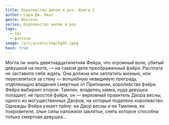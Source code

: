 ```yaml
---
title: Королевство шипов и роз. Книга 1
author: Сара Дж. Маас
genre: Фэнтези
series: Королевство шипов и роз
tags:
  - 18+
  - фэнтези
image: /src/assets/img/hghh.jpeg
have: true
---
```

Могла ли знать девятнадцатилетняя Фейра, что огромный волк, убитый девушкой на охоте, — на самом деле преображенный фэйри. Расплата не заставила себя ждать. Она должна или заплатить жизнью, или переселиться за стену — волшебную невидимую преграду, отделяющую владения смертных от Притиании, королевства фэйри. Фейра выбирает второе. Тамлин, владелец замка, куда девушка попадает, не простой фэйри, он — верховный правитель Двора весны, одного из могущественных Дворов, на которые поделено королевство. Однажды Фейра узнает тайну: на Двор весны и на Тамлина, ее покровителя, злые силы наложили заклятье, снять которое способна только смертная девушка…
